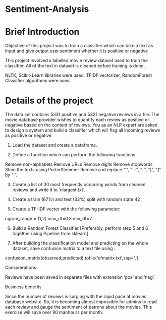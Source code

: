 # Sentiment-Analysis
# Brief Introduction

Objective of this project was to train a classifier which can take a text as input and give output user sentiment whether it is positive or negative

This project involved a labelled movie review dataset used to train the classifier.  All of the text in dataset is cleaned before training is done.

NLTK, Scikit-Learn libraries were used.
TFIDF vectorizer, RandomForest Classifier algorithms were used.

# Details of the project

The data set contains 5331 positive and 5331 negative reviews in a file. The movie database provider wishes to quantify each review as positive or negative based on the content of reviews. 
You as an NLP expert are asked to design a system and build a classifier which will flag all incoming reviews as positive or negative. 

1.   Load the dataset and create a dataframe.

2.   Define a function which can perform the following functions:

Remove non-alphabets 
Remove URLs
Remove digits
Remove stopwords
Stem the texts using PorterStemmer
Remove and replace “’”, “--”, “-”, “[”, “]” by “ ”.

3.   Create a list of 30 most frequently occurring words from cleaned reviews and write it to 'nlargest.txt'.

4.   Create a train (67%) and test (33%) split with random state 42

5.   Create a TF-IDF vector with the following parameter:

ngram_range = (1,2)
max_df=0.3
min_df=7

6.   Build a Random Forest Classifier [Preferably, perform step 5 and 6 together using Pipeline from sklearn]

7.   After building the classification model and predicting on the whole dataset, save confusion matrix to a text file using :

confusion_matrix(observed,predicted).tofile('cfmatrix.txt',sep=',')

Considerations

Reviews have been saved in separate files with extension ‘pos’ and ‘neg’.

Business benefits

Since the number of reviews is surging with the rapid pace at movies database website. So, it is becoming almost impossible for admins to read each review and gauge the sentiment of patrons about the movies. This exercise will save over 90 manhours per month. 
